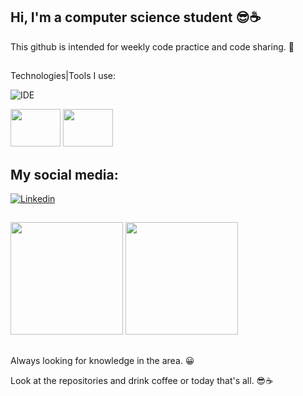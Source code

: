 ## Hi, I'm a computer science student 😎☕
 
 This github is intended for weekly code practice and code sharing. 🤗
 ##
 Technologies|Tools I use:
 
![IDE](https://img.shields.io/badge/Visual_Studio_Code-0078D4?style=for-the-badge&logo=visual%20studio%20code&logoColor=white)

  <img height="60" width="80" src="https://cdn.jsdelivr.net/gh/devicons/devicon/icons/java/java-original-wordmark.svg" />
  <img height="60" width="80" src="https://cdn.jsdelivr.net/gh/devicons/devicon/icons/dart/dart-plain-wordmark.svg" />
           
##
 ## My social media:
[![Linkedin](https://img.shields.io/badge/LinkedIn-0077B5?style=for-the-badge&logo=linkedin&logoColor=white)](https://www.linkedin.com/in/hanspeterdietiker)

 
##

<div>
<img height="180em" src="https://github-readme-stats.vercel.app/api?username=hanspeterdietiker&theme=aura&show_icons=true"/>

<img height="180em" src="https://github-readme-stats.vercel.app/api/top-langs/?username=hanspeterdietiker&layout=compact&langs_count=16&theme=aura"/>
</div>

##

Always looking for knowledge in the area. 😀

Look at the repositories and drink coffee or today that's all. 😎☕
